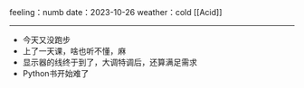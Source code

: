 feeling：numb
date：2023-10-26
weather：cold
[[Acid]]
***
- 今天又没跑步
- 上了一天课，啥也听不懂，麻
- 显示器的线终于到了，大调特调后，还算满足需求
- Python书开始难了